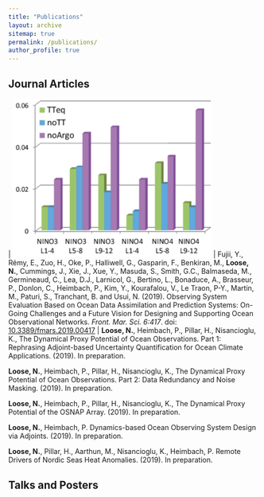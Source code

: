```yaml
---
title: "Publications"
layout: archive
sitemap: true
permalink: /publications/
author_profile: true
---
```


## Journal Articles

| <img src="/assets/images/researchOSSE.png" width="400px" alt=""> | Fujii, Y., Rémy, E., Zuo, H., Oke, P., Halliwell, G., Gasparin, F., Benkiran, M., **Loose, N.**, Cummings, J., Xie, J., Xue, Y., Masuda, S., Smith, G.C., Balmaseda, M., Germineaud, C., Lea, D.J., Larnicol, G., Bertino, L., Bonaduce, A., Brasseur, P., Donlon, C., Heimbach, P., Kim, Y., Kourafalou, V., Le Traon, P-Y., Martin, M., Paturi, S., Tranchant, B. and Usui, N. (2019). Observing System Evaluation Based on Ocean Data Assimilation and Prediction Systems: On-Going Challenges and a Future Vision for Designing and Supporting Ocean Observational Networks. *Front. Mar. Sci. 6:417*. doi: [10.3389/fmars.2019.00417](https://www.frontiersin.org/articles/10.3389/fmars.2019.00417/full) |
**Loose, N.**, Heimbach, P., Pillar, H., Nisancioglu, K., The Dynamical Proxy Potential of Ocean Observations. Part 1: Rephrasing Adjoint-based Uncertainty Quantification for Ocean Climate Applications. (2019). In preparation.

**Loose, N.**, Heimbach, P., Pillar, H., Nisancioglu, K., The Dynamical Proxy Potential of Ocean Observations. Part 2: Data Redundancy and Noise Masking. (2019). In preparation.

**Loose, N.**, Heimbach, P., Pillar, H., Nisancioglu, K., The Dynamical Proxy Potential of the OSNAP Array. (2019). In preparation.

**Loose, N.**, Heimbach, P. Dynamics-based Ocean Observing System Design via Adjoints. (2019). In preparation.

**Loose, N.**, Pillar, H., Aarthun, M., Nisancioglu, K., Heimbach, P. Remote Drivers of Nordic Seas Heat Anomalies. (2019). In preparation.

## Talks and Posters



